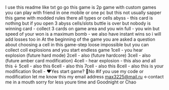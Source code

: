 I use this readme like txt go go
this game is 2p game with custom games
you can play with friend in one mobile or one pc but
this not usually sapper this game with modded rules
there all types or cells
abyss - this card is nothing but if you open 3 abyss cells/slots
buttle is over but nobody is winning 
card - collect 3 cards on game area and you win
full - you win but speed of your won is a maximum 
bomb - we also have instant wins so i will add losses too
in At the beginning of the game you are asked a question about choosing a cell
in this game-step loose impossible but you can collect coll explosions and you start endless game
1cell - you hear explosion (future hard mode)
2cell - also (future hardcore)
3cell - also (future amber card modification)
4cell - hear explosion - this also and all this ↓ 
5cell - also this
6cell - also this
7cell - also this 
8cell - also this is your modification 
9cell - ❤️Yes start game? 💙No
#if you use my code or modification let me know 
this my email address max3225@mail.ru ←contact me in a mouth 
sorry for less youre time and Goodnight or Chao 



